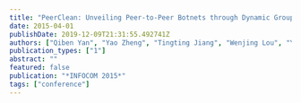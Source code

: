 ```yaml
---
title: "PeerClean: Unveiling Peer-to-Peer Botnets through Dynamic Group Behavior Analysis"
date: 2015-04-01
publishDate: 2019-12-09T21:31:55.492741Z
authors: ["Qiben Yan", "Yao Zheng", "Tingting Jiang", "Wenjing Lou", "Y. Thomas Hou"]
publication_types: ["1"]
abstract: ""
featured: false
publication: "*INFOCOM 2015*"
tags: ["conference"]
---
```


